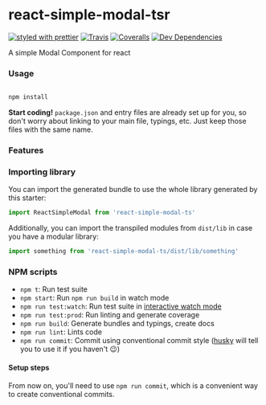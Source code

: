 # react-simple-modal-tsr

[![styled with prettier](https://img.shields.io/badge/styled_with-prettier-ff69b4.svg)](https://github.com/prettier/prettier)
[![Travis](https://img.shields.io/travis/bigjujube/react-simple-modal.svg)](https://travis-ci.org/bigjujube/react-simple-modal)
[![Coveralls](https://img.shields.io/coveralls/bigjujube/react-simple-modal.svg)](https://coveralls.io/github/bigjujube/react-simple-modal)
[![Dev Dependencies](https://david-dm.org/bigjujube/react-simple-modal/dev-status.svg)](https://david-dm.org/bigjujube/react-simple-modal?type=dev)

A simple Modal Component for react

### Usage

```bash

npm install
```

**Start coding!** `package.json` and entry files are already set up for you, so don't worry about linking to your main file, typings, etc. Just keep those files with the same name.

### Features

### Importing library

You can import the generated bundle to use the whole library generated by this starter:

```javascript
import ReactSimpleModal from 'react-simple-modal-ts'
```

Additionally, you can import the transpiled modules from `dist/lib` in case you have a modular library:

```javascript
import something from 'react-simple-modal-ts/dist/lib/something'
```

### NPM scripts

- `npm t`: Run test suite
- `npm start`: Run `npm run build` in watch mode
- `npm run test:watch`: Run test suite in [interactive watch mode](http://facebook.github.io/jest/docs/cli.html#watch)
- `npm run test:prod`: Run linting and generate coverage
- `npm run build`: Generate bundles and typings, create docs
- `npm run lint`: Lints code
- `npm run commit`: Commit using conventional commit style ([husky](https://github.com/typicode/husky) will tell you to use it if you haven't :wink:)

#### Setup steps

From now on, you'll need to use `npm run commit`, which is a convenient way to create conventional commits.
